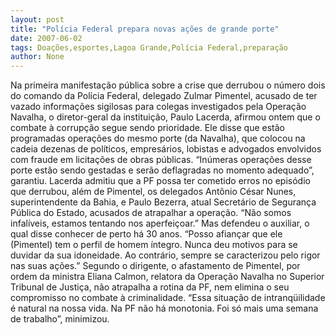 ```yaml
---
layout: post
title: "Polícia Federal prepara novas ações de grande porte"
date: 2007-06-02
tags: Doações,esportes,Lagoa Grande,Polícia Federal,preparação
author: None
---
```

Na primeira manifesta&ccedil;&atilde;o p&uacute;blica sobre a crise que derrubou o n&uacute;mero dois do comando da Pol&iacute;cia Federal, delegado Zulmar Pimentel, acusado de ter vazado informa&ccedil;&otilde;es sigilosas para colegas investigados pela Opera&ccedil;&atilde;o Navalha, o diretor-geral da institui&ccedil;&atilde;o, Paulo Lacerda, afirmou ontem que o combate &agrave; corrup&ccedil;&atilde;o segue sendo prioridade. 
Ele disse que est&atilde;o programadas opera&ccedil;&otilde;es do mesmo porte (da Navalha), que colocou na cadeia dezenas de pol&iacute;ticos, empres&aacute;rios, lobistas e advogados envolvidos com fraude em licita&ccedil;&otilde;es de obras p&uacute;blicas. &ldquo;In&uacute;meras opera&ccedil;&otilde;es desse porte est&atilde;o sendo gestadas e ser&atilde;o deflagradas no momento adequado&rdquo;, garantiu. 
Lacerda admitiu que a PF possa ter cometido erros no epis&oacute;dio que derrubou, al&eacute;m de Pimentel, os delegados Ant&ocirc;nio C&eacute;sar Nunes, superintendente da Bahia, e Paulo Bezerra, atual Secret&aacute;rio de Seguran&ccedil;a P&uacute;blica do Estado, acusados de atrapalhar a opera&ccedil;&atilde;o.
&ldquo;N&atilde;o somos infal&iacute;veis, estamos tentando nos aperfei&ccedil;oar.&rdquo; Mas defendeu o auxiliar, o qual disse conhecer de perto h&aacute; 30 anos. &ldquo;Posso afian&ccedil;ar que ele (Pimentel) tem o perfil de homem &iacute;ntegro. Nunca deu motivos para se duvidar da sua idoneidade. Ao contr&aacute;rio, sempre se caracterizou pelo rigor nas suas a&ccedil;&otilde;es.&rdquo; 
Segundo o dirigente, o afastamento de Pimentel, por ordem da ministra Eliana Calmon, relatora da Opera&ccedil;&atilde;o Navalha no Superior Tribunal de Justi&ccedil;a, n&atilde;o atrapalha a rotina da PF, nem elimina o seu compromisso no combate &agrave; criminalidade. &ldquo;Essa situa&ccedil;&atilde;o de intranq&uuml;ilidade &eacute; natural na nossa vida. Na PF n&atilde;o h&aacute; monotonia. Foi s&oacute; mais uma semana de trabalho&rdquo;, minimizou.  